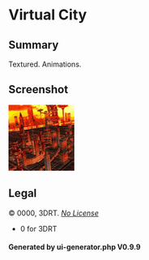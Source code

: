# Virtual City

## Summary

Textured. Animations.

## Screenshot

![screenshot](screenshot/screenshot.gif)

## Legal

&copy; 0000, 3DRT. [_No License_]()

 - 0 for 3DRT

#### Generated by ui-generator.php V0.9.9
